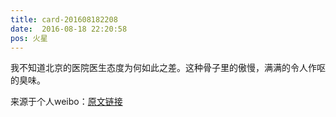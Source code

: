 ```yaml
---
title: card-201608182208
date:  2016-08-18 22:20:58
pos: 火星
---
```

我不知道北京的医院医生态度为何如此之差。这种骨子里的傲慢，满满的令人作呕的臭味。 

来源于个人weibo：[原文链接](https://m.weibo.cn/status/E4aQtCgny?mblogid=E4aQtCgny)